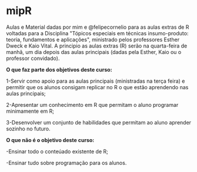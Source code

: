 # mipR
Aulas e Material dadas por mim e @felipecornelio para as aulas extras de R voltadas para a Disciplina "Tópicos especiais em técnicas insumo-produto: teoria, fundamentos e aplicações", ministrado pelos professores Esther Dweck e Kaio Vital. A principio as aulas extras (R) serão na quarta-feira de manhã, um dia depois das aulas principais (dadas pela Esther, Kaio ou o professor convidado).

**O que faz parte dos objetivos deste curso:**

1-Servir como apoio para as aulas principais (ministradas na terça feira) e permitir que os alunos consigam replicar no R o que estão aprendendo nas aulas principais;

2-Apresentar um conhecimento em R que permitam o aluno programar minimamente em R;

3-Desenvolver um conjunto de habilidades que permitam ao aluno aprender sozinho no futuro.

**O que não é o objetivo deste curso:** 

-Ensinar todo o conteúado existente de R;

-Ensinar tudo sobre programação para os alunos.
